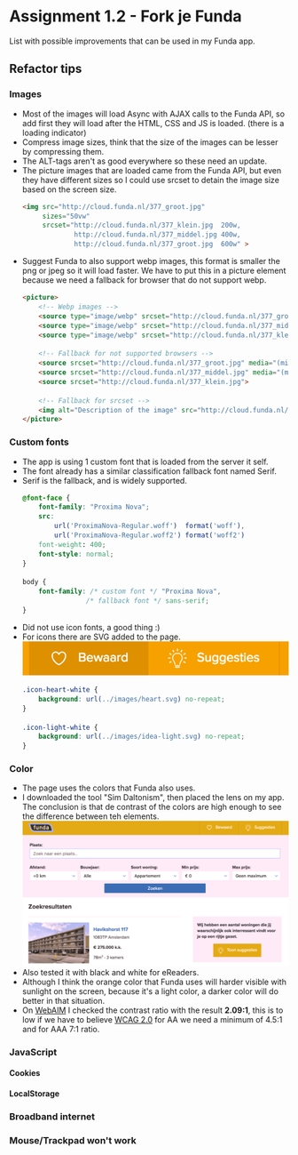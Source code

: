 # Assignment 1.2 - Fork je Funda
List with possible improvements that can be used in my Funda app.

## Refactor tips

### Images
*   Most of the images will load Async with AJAX calls to the Funda API, so add first they will load after the HTML, CSS and JS is loaded. (there is a loading indicator)
*   Compress image sizes, think that the size of the images can be lesser by compressing them.
*   The ALT-tags aren't as good everywhere so these need an update.
*   The picture images that are loaded came from the Funda API, but even they have different sizes so I could use srcset to detain the image size based on the screen size.
    ```html
    <img src="http://cloud.funda.nl/377_groot.jpg" 
         sizes="50vw"
         srcset="http://cloud.funda.nl/377_klein.jpg  200w,
                 http://cloud.funda.nl/377_middel.jpg 400w,
                 http://cloud.funda.nl/377_groot.jpg  600w" >
    ```
*   Suggest Funda to also support webp images, this format is smaller the png or jpeg so it will load faster. We have to put this in a picture element because we need a fallback for browser that do not support webp.
    ```html
    <picture>
        <!-- Webp images -->
        <source type="image/webp" srcset="http://cloud.funda.nl/377_groot.webp" media="(min-width: 640px)">
        <source type="image/webp" srcset="http://cloud.funda.nl/377_middel.webp" media="(min-width: 320px)">
        <source type="image/webp" srcset="http://cloud.funda.nl/377_klein.webp">
        
        <!-- Fallback for not supported browsers -->
        <source srcset="http://cloud.funda.nl/377_groot.jpg" media="(min-width: 640px)">
        <source srcset="http://cloud.funda.nl/377_middel.jpg" media="(min-width: 320px)">
        <source srcset="http://cloud.funda.nl/377_klein.jpg">
    
        <!-- Fallback for srcset -->
        <img alt="Description of the image" src="http://cloud.funda.nl/377_groot.jpg">
    </picture>
    ```

### Custom fonts
*   The app is using 1 custom font that is loaded from the server it self.
*   The font already has a similar classification fallback font named Serif.
*   Serif is the fallback, and is widely supported.
    ```css
    @font-face {
        font-family: "Proxima Nova";
        src: 
            url('ProximaNova-Regular.woff')  format('woff'),
            url('ProximaNova-Regular.woff2') format('woff2')
        font-weight: 400;
        font-style: normal;
    }
    
    body {
        font-family: /* custom font */ "Proxima Nova", 
                    /* fallback font */ sans-serif;
    }
    ```
*   Did not use icon fonts, a good thing :)
*   For icons there are SVG added to the page.
    ![icon images](https://github.com/TimoVerkroost/minor-browser-technologies/blob/master/1.2-assignment-fork-je-funda/images/icons-example-svg.png "Icon images")
    ```css
    .icon-heart-white {
        background: url(../images/heart.svg) no-repeat;
    }
    
    .icon-light-white {
        background: url(../images/idea-light.svg) no-repeat;
    }
    ```

### Color
*   The page uses the colors that Funda also uses.
*   I downloaded the tool "Sim Daltonism", then placed the lens on my app. The conclusion is that de contrast of the colors are high enough to see the difference between teh elements.
    ![color blind image](https://github.com/TimoVerkroost/minor-browser-technologies/blob/master/1.2-assignment-fork-je-funda/images/colorblind-example.png "color blind image")
*   Also tested it with black and white for eReaders.
*   Although I think the orange color that Funda uses will harder visible with sunlight on the screen, because it's a light color, a darker color will do better in that situation.
*   On [WebAIM](http://webaim.org/) I checked the contrast ratio with the result **2.09:1**, this is to low if we have to believe [WCAG 2.0](http://www.w3.org/TR/WCAG20/) for AA we need a minimum of 4.5:1 and for AAA 7:1 ratio.
    

### JavaScript

#### Cookies

#### LocalStorage

### Broadband internet

### Mouse/Trackpad won't work